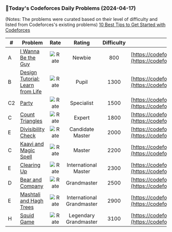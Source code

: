 ### 🌟Today's Codeforces Daily Problems (2024-04-17)
(Notes: The problems were curated based on their level of difficulty and listed from Codeforces's existing problems)
[10 Best Tips to Get Started with Codeforces](https://github.com/ika9810/Codeforces-Daily-Problems/blob/main/10%20Best%20Tips%20to%20Get%20Started%20with%20Codeforces.md)

| # | Problem | Rate| Rating | Difficulty | Contest |
|---| ----- | :--------: | :----------: | :----------: | ---------- |
|A|[I Wanna Be the Guy](https://codeforces.com/contest/469/problem/A)|![Rate](https://img.shields.io/badge/Newbie-800-lightgrey)|Newbie|800|[https://codeforces.com/contest/469](https://codeforces.com/contest/469)|
|B|[Design Tutorial: Learn from Life](https://codeforces.com/contest/472/problem/B)|![Rate](https://img.shields.io/badge/Pupil-1300-brightgreen)|Pupil|1300|[https://codeforces.com/contest/472](https://codeforces.com/contest/472)|
|C2|[Party](https://codeforces.com/contest/177/problem/C2)|![Rate](https://img.shields.io/badge/Specialist-1500-9cf)|Specialist|1500|[https://codeforces.com/contest/177](https://codeforces.com/contest/177)|
|C|[Count Triangles](https://codeforces.com/contest/1355/problem/C)|![Rate](https://img.shields.io/badge/Expert-1800-blue)|Expert|1800|[https://codeforces.com/contest/1355](https://codeforces.com/contest/1355)|
|E|[Divisibility Check](https://codeforces.com/contest/661/problem/E)|![Rate](https://img.shields.io/badge/Candidate%20Master-2000-blueviolet)|Candidate Master|2000|[https://codeforces.com/contest/661](https://codeforces.com/contest/661)|
|C|[Kaavi and Magic Spell](https://codeforces.com/contest/1336/problem/C)|![Rate](https://img.shields.io/badge/Master-2200-orange)|Master|2200|[https://codeforces.com/contest/1336](https://codeforces.com/contest/1336)|
|E|[Clearing Up](https://codeforces.com/contest/141/problem/E)|![Rate](https://img.shields.io/badge/International%20Master-2300-orange)|International Master|2300|[https://codeforces.com/contest/141](https://codeforces.com/contest/141)|
|D|[Bear and Company](https://codeforces.com/contest/771/problem/D)|![Rate](https://img.shields.io/badge/Grandmaster-2500-red)|Grandmaster|2500|[https://codeforces.com/contest/771](https://codeforces.com/contest/771)|
|E|[Mashtali and Hagh Trees](https://codeforces.com/contest/1528/problem/E)|![Rate](https://img.shields.io/badge/International%20Grandmaster-2900-red)|International Grandmaster|2900|[https://codeforces.com/contest/1528](https://codeforces.com/contest/1528)|
|H|[Squid Game](https://codeforces.com/contest/1610/problem/H)|![Rate](https://img.shields.io/badge/Legendary%20Grandmaster-3100-red)|Legendary Grandmaster|3100|[https://codeforces.com/contest/1610](https://codeforces.com/contest/1610)|
